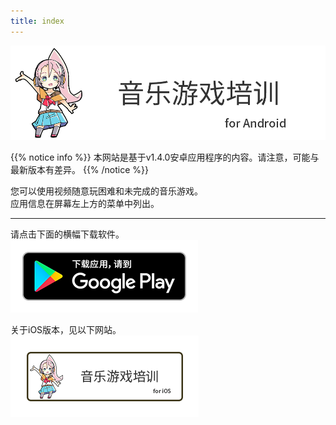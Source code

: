 ```yaml
---
title: index
---
```


![top banner](top_banner.zh.png)

{{% notice info %}}
本网站是基于v1.4.0安卓应用程序的内容。请注意，可能与最新版本有差异。
{{% /notice %}}

您可以使用视频随意玩困难和未完成的音乐游戏。<br>应用信息在屏幕左上方的菜单中列出。

-------

请点击下面的横幅下载软件。<br>
[![Google Play link](img_google-play-badge.zh.png#imgleft)](https://play.google.com/store/apps/details?id=jp.hyoromo.VideoSwing)
<div class="clear clear_box"></div>

关于iOS版本，见以下网站。<br>
[![Site link](img_banner_ios.zh.png#imgleft)](https://hyoromo.github.io/sound-game-training/zh/)
<div class="clear clear_box"></div>